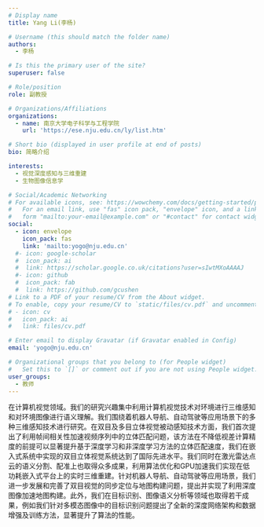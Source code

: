 ```yaml
---
# Display name
title: Yang Li(李杨)

# Username (this should match the folder name)
authors:
  - 李杨

# Is this the primary user of the site?
superuser: false

# Role/position
role: 副教授

# Organizations/Affiliations
organizations:
  - name: 南京大学电子科学与工程学院
    url: 'https://ese.nju.edu.cn/ly/list.htm'

# Short bio (displayed in user profile at end of posts)
bio: 简略介绍

interests:
  - 视觉深度感知与三维重建
  - 生物图像信息学

# Social/Academic Networking
# For available icons, see: https://wowchemy.com/docs/getting-started/page-builder/#icons
#   For an email link, use "fas" icon pack, "envelope" icon, and a link in the
#   form "mailto:your-email@example.com" or "#contact" for contact widget.
social:
  - icon: envelope
    icon_pack: fas
    link: 'mailto:yogo@nju.edu.cn'
  #- icon: google-scholar
  #  icon_pack: ai
  #  link: https://scholar.google.co.uk/citations?user=sIwtMXoAAAAJ
  #- icon: github
  #  icon_pack: fab
  #  link: https://github.com/gcushen
# Link to a PDF of your resume/CV from the About widget.
# To enable, copy your resume/CV to `static/files/cv.pdf` and uncomment the lines below.
# - icon: cv
#   icon_pack: ai
#   link: files/cv.pdf

# Enter email to display Gravatar (if Gravatar enabled in Config)
email: 'yogo@nju.edu.cn'

# Organizational groups that you belong to (for People widget)
#   Set this to `[]` or comment out if you are not using People widget.
user_groups:
  - 教师
---
```


在计算机视觉领域。我们的研究兴趣集中利用计算机视觉技术对环境进行三维感知和对环境图像进行语义理解。我们围绕着机器人导航、自动驾驶等应用场景下的多种三维感知技术进行研究。在双目及多目立体视觉被动感知技术方面，我们首次提出了利用帧间相关性加速视频序列中的立体匹配问题，该方法在不降低视差计算精度的前提可以显著提升基于深度学习和非深度学习方法的立体匹配速度，我们在嵌入式系统中实现的双目立体视觉系统达到了国际先进水平。我们同时在激光雷达点云的语义分割、配准上也取得众多成果，利用算法优化和GPU加速我们实现在低功耗嵌入式平台上的实时三维重建。针对机器人导航、自动驾驶等应用场景，我们进一步发展和完善了双目视觉的同步定位与地图构建问题，提出并实现了利用深度图像加速地图构建。此外，我们在目标识别、图像语义分析等领域也取得若干成果，例如我们针对多模态图像中的目标识别问题提出了全新的深度网络架构和数据增强及训练方法，显著提升了算法的性能。
